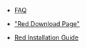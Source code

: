 * [FAQ](https://github.com/red/red/wiki/FAQ)

* ["Red Download Page"](https://www.red-lang.org/p/download.html)

* [Red Installation Guide](https://github.com/red/red/wiki/Installing-Red-and-Getting-Started)
